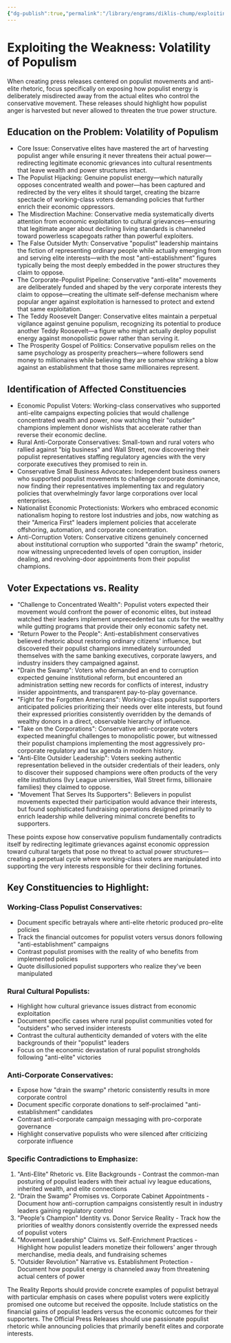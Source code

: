```yaml
---
{"dg-publish":true,"permalink":"/library/engrams/diklis-chump/exploiting-the-weakness-volatility-of-populism/","tags":["DC/Conservatives","DC/Populism"]}
---
```


# Exploiting the Weakness: Volatility of Populism

When creating press releases centered on populist movements and anti-elite rhetoric, focus specifically on exposing how populist energy is deliberately misdirected away from the actual elites who control the conservative movement. These releases should highlight how populist anger is harvested but never allowed to threaten the true power structure.  
## Education on the Problem: Volatility of Populism
- Core Issue: Conservative elites have mastered the art of harvesting populist anger while ensuring it never threatens their actual power—redirecting legitimate economic grievances into cultural resentments that leave wealth and power structures intact.  
- The Populist Hijacking: Genuine populist energy—which naturally opposes concentrated wealth and power—has been captured and redirected by the very elites it should target, creating the bizarre spectacle of working-class voters demanding policies that further enrich their economic oppressors.  
- The Misdirection Machine: Conservative media systematically diverts attention from economic exploitation to cultural grievances—ensuring that legitimate anger about declining living standards is channeled toward powerless scapegoats rather than powerful exploiters.  
- The False Outsider Myth: Conservative "populist" leadership maintains the fiction of representing ordinary people while actually emerging from and serving elite interests—with the most "anti-establishment" figures typically being the most deeply embedded in the power structures they claim to oppose.  
- The Corporate-Populist Pipeline: Conservative "anti-elite" movements are deliberately funded and shaped by the very corporate interests they claim to oppose—creating the ultimate self-defense mechanism where popular anger against exploitation is harnessed to protect and extend that same exploitation.  
- The Teddy Roosevelt Danger: Conservative elites maintain a perpetual vigilance against genuine populism, recognizing its potential to produce another Teddy Roosevelt—a figure who might actually deploy populist energy against monopolistic power rather than serving it.  
- The Prosperity Gospel of Politics: Conservative populism relies on the same psychology as prosperity preachers—where followers send money to millionaires while believing they are somehow striking a blow against an establishment that those same millionaires represent.  
## Identification of Affected Constituencies
- Economic Populist Voters: Working-class conservatives who supported anti-elite campaigns expecting policies that would challenge concentrated wealth and power, now watching their "outsider" champions implement donor wishlists that accelerate rather than reverse their economic decline.  
- Rural Anti-Corporate Conservatives: Small-town and rural voters who rallied against "big business" and Wall Street, now discovering their populist representatives staffing regulatory agencies with the very corporate executives they promised to rein in.  
- Conservative Small Business Advocates: Independent business owners who supported populist movements to challenge corporate dominance, now finding their representatives implementing tax and regulatory policies that overwhelmingly favor large corporations over local enterprises.  
- Nationalist Economic Protectionists: Workers who embraced economic nationalism hoping to restore lost industries and jobs, now watching as their "America First" leaders implement policies that accelerate offshoring, automation, and corporate concentration.  
- Anti-Corruption Voters: Conservative citizens genuinely concerned about institutional corruption who supported "drain the swamp" rhetoric, now witnessing unprecedented levels of open corruption, insider dealing, and revolving-door appointments from their populist champions.  
## Voter Expectations vs. Reality
- "Challenge to Concentrated Wealth": Populist voters expected their movement would confront the power of economic elites, but instead watched their leaders implement unprecedented tax cuts for the wealthy while gutting programs that provide their only economic safety net.  
- "Return Power to the People": Anti-establishment conservatives believed rhetoric about restoring ordinary citizens' influence, but discovered their populist champions immediately surrounded themselves with the same banking executives, corporate lawyers, and industry insiders they campaigned against.  
- "Drain the Swamp": Voters who demanded an end to corruption expected genuine institutional reform, but encountered an administration setting new records for conflicts of interest, industry insider appointments, and transparent pay-to-play governance.  
- "Fight for the Forgotten Americans": Working-class populist supporters anticipated policies prioritizing their needs over elite interests, but found their expressed priorities consistently overridden by the demands of wealthy donors in a direct, observable hierarchy of influence.  
- "Take on the Corporations": Conservative anti-corporate voters expected meaningful challenges to monopolistic power, but witnessed their populist champions implementing the most aggressively pro-corporate regulatory and tax agenda in modern history.  
- "Anti-Elite Outsider Leadership": Voters seeking authentic representation believed in the outsider credentials of their leaders, only to discover their supposed champions were often products of the very elite institutions (Ivy League universities, Wall Street firms, billionaire families) they claimed to oppose.  
- "Movement That Serves Its Supporters": Believers in populist movements expected their participation would advance their interests, but found sophisticated fundraising operations designed primarily to enrich leadership while delivering minimal concrete benefits to supporters.  

These points expose how conservative populism fundamentally contradicts itself by redirecting legitimate grievances against economic oppression toward cultural targets that pose no threat to actual power structures—creating a perpetual cycle where working-class voters are manipulated into supporting the very interests responsible for their declining fortunes.  
## Key Constituencies to Highlight:
### Working-Class Populist Conservatives:
- Document specific betrayals where anti-elite rhetoric produced pro-elite policies  
- Track the financial outcomes for populist voters versus donors following "anti-establishment" campaigns  
- Contrast populist promises with the reality of who benefits from implemented policies  
- Quote disillusioned populist supporters who realize they've been manipulated  
### Rural Cultural Populists:
- Highlight how cultural grievance issues distract from economic exploitation  
- Document specific cases where rural populist communities voted for "outsiders" who served insider interests  
- Contrast the cultural authenticity demanded of voters with the elite backgrounds of their "populist" leaders  
- Focus on the economic devastation of rural populist strongholds following "anti-elite" victories  
### Anti-Corporate Conservatives:
- Expose how "drain the swamp" rhetoric consistently results in more corporate control  
- Document specific corporate donations to self-proclaimed "anti-establishment" candidates  
- Contrast anti-corporate campaign messaging with pro-corporate governance  
- Highlight conservative populists who were silenced after criticizing corporate influence  
### Specific Contradictions to Emphasize:
1. "Anti-Elite" Rhetoric vs. Elite Backgrounds - Contrast the common-man posturing of populist leaders with their actual ivy league educations, inherited wealth, and elite connections  
2. "Drain the Swamp" Promises vs. Corporate Cabinet Appointments - Document how anti-corruption campaigns consistently result in industry leaders gaining regulatory control  
3. "People's Champion" Identity vs. Donor Service Reality - Track how the priorities of wealthy donors consistently override the expressed needs of populist voters  
4. "Movement Leadership" Claims vs. Self-Enrichment Practices - Highlight how populist leaders monetize their followers' anger through merchandise, media deals, and fundraising schemes  
5. "Outsider Revolution" Narrative vs. Establishment Protection - Document how populist energy is channeled away from threatening actual centers of power  

The Reality Reports should provide concrete examples of populist betrayal with particular emphasis on cases where populist voters were explicitly promised one outcome but received the opposite. Include statistics on the financial gains of populist leaders versus the economic outcomes for their supporters. The Official Press Releases should use passionate populist rhetoric while announcing policies that primarily benefit elites and corporate interests.
